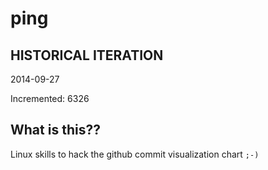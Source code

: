 # ping

## HISTORICAL ITERATION
2014-09-27

Incremented: 6326

## What is this?? 
Linux skills to hack the github commit visualization chart `;-)`
